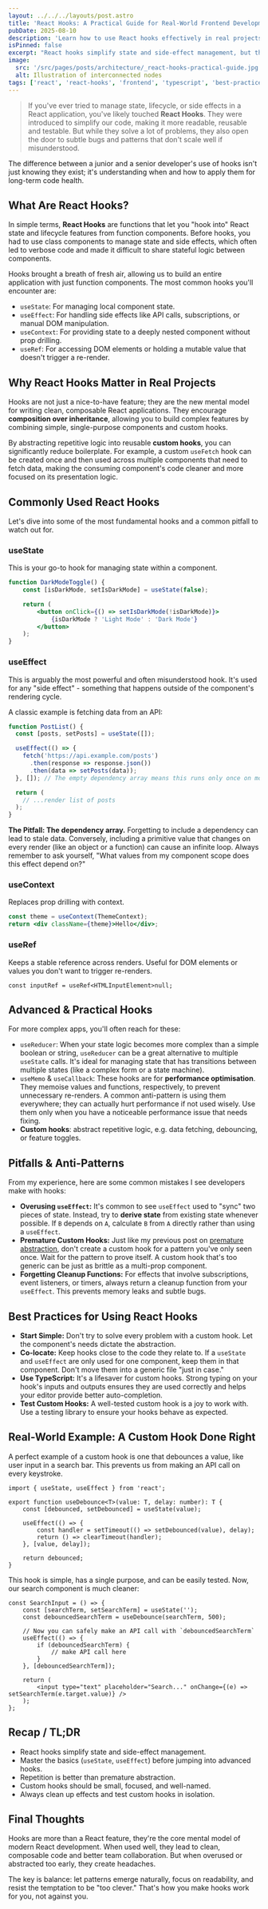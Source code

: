 ```yaml
---
layout: ../../../layouts/post.astro
title: 'React Hooks: A Practical Guide for Real-World Frontend Development'
pubDate: 2025-08-10
description: 'Learn how to use React hooks effectively in real projects: from useState and useEffect to custom hooks, pitfalls to avoid, and best practices for maintainable code.'
isPinned: false
excerpt: "React hooks simplify state and side-effect management, but they're also easy to misuse. Here's a practical guide to mastering hooks in real-world projects, without falling into common traps."
image:
  src: '/src/pages/posts/architecture/_react-hooks-practical-guide.jpg'
  alt: Illustration of interconnected nodes
tags: ['react', 'react-hooks', 'frontend', 'typescript', 'best-practices', 'principles']
---
```


> If you've ever tried to manage state, lifecycle, or side effects in a React application, you've likely touched **React Hooks**. They were introduced to simplify our code, making it more readable, reusable and testable. But while they solve a lot of problems, they also open the door to subtle bugs and patterns that don't scale well if misunderstood.

The difference between a junior and a senior developer's use of hooks isn't just knowing they exist; it's understanding when and how to apply them for long-term code health.

## What Are React Hooks?

In simple terms, **React Hooks** are functions that let you "hook into" React state and lifecycle features from function components. Before hooks, you had to use class components to manage state and side effects, which often led to verbose code and made it difficult to share stateful logic between components.

Hooks brought a breath of fresh air, allowing us to build an entire application with just function components. The most common hooks you'll encounter are:

- `useState`: For managing local component state.
- `useEffect`: For handling side effects like API calls, subscriptions, or manual DOM manipulation.
- `useContext`: For providing state to a deeply nested component without prop drilling.
- `useRef`: For accessing DOM elements or holding a mutable value that doesn't trigger a re-render.

## Why React Hooks Matter in Real Projects

Hooks are not just a nice-to-have feature; they are the new mental model for writing clean, composable React applications. They encourage **composition over inheritance**, allowing you to build complex features by combining simple, single-purpose components and custom hooks.

By abstracting repetitive logic into reusable **custom hooks**, you can significantly reduce boilerplate. For example, a custom `useFetch` hook can be created once and then used across multiple components that need to fetch data, making the consuming component's code cleaner and more focused on its presentation logic.

## Commonly Used React Hooks

Let's dive into some of the most fundamental hooks and a common pitfall to watch out for.

### useState

This is your go-to hook for managing state within a component.

```jsx showLineNumbers
function DarkModeToggle() {
	const [isDarkMode, setIsDarkMode] = useState(false);

	return (
		<button onClick={() => setIsDarkMode(!isDarkMode)}>
			{isDarkMode ? 'Light Mode' : 'Dark Mode'}
		</button>
	);
}
```

### useEffect

This is arguably the most powerful and often misunderstood hook. It's used for any "side effect" - something that happens outside of the component's rendering cycle.

A classic example is fetching data from an API:

```jsx showLineNumbers
function PostList() {
  const [posts, setPosts] = useState([]);

  useEffect(() => {
    fetch('https://api.example.com/posts')
      .then(response => response.json())
      .then(data => setPosts(data));
  }, []); // The empty dependency array means this runs only once on mount

  return (
    // ...render list of posts
  );
}
```

**The Pitfall: The dependency array.** Forgetting to include a dependency can lead to stale data. Conversely, including a primitive value that changes on every render (like an object or a function) can cause an infinite loop. Always remember to ask yourself, "What values from my component scope does this effect depend on?"

### useContext

Replaces prop drilling with context.

```jsx showLineNumbers
const theme = useContext(ThemeContext);
return <div className={theme}>Hello</div>;
```

### useRef

Keeps a stable reference across renders. Useful for DOM elements or values you don't want to trigger re-renders.

```tsx showLineNumbers
const inputRef = useRef<HTMLInputElement>null;
```

## Advanced & Practical Hooks

For more complex apps, you'll often reach for these:

- `useReducer`: When your state logic becomes more complex than a simple boolean or string, `useReducer` can be a great alternative to multiple `useState` calls. It's ideal for managing state that has transitions between multiple states (like a complex form or a state machine).
- `useMemo` & `useCallback`: These hooks are for **performance optimisation**. They memoise values and functions, respectively, to prevent unnecessary re-renders. A common anti-pattern is using them everywhere; they can actually hurt performance if not used wisely. Use them only when you have a noticeable performance issue that needs fixing.
- **Custom hooks**: abstract repetitive logic, e.g. data fetching, debouncing, or feature toggles.

## Pitfalls & Anti-Patterns

From my experience, here are some common mistakes I see developers make with hooks:

- **Overusing `useEffect`:** It's common to see `useEffect` used to "sync" two pieces of state. Instead, try to **derive state** from existing state whenever possible. If `B` depends on `A`, calculate `B` from `A` directly rather than using a `useEffect`.
- **Premature Custom Hooks:** Just like my previous post on [premature abstraction](./when-dry-goes-wrong), don't create a custom hook for a pattern you've only seen once. Wait for the pattern to prove itself. A custom hook that's too generic can be just as brittle as a multi-prop component.
- **Forgetting Cleanup Functions:** For effects that involve subscriptions, event listeners, or timers, always return a cleanup function from your `useEffect`. This prevents memory leaks and subtle bugs.

## Best Practices for Using React Hooks

- **Start Simple:** Don't try to solve every problem with a custom hook. Let the component's needs dictate the abstraction.
- **Co-locate:** Keep hooks close to the code they relate to. If a `useState` and `useEffect` are only used for one component, keep them in that component. Don't move them into a generic file "just in case."
- **Use TypeScript:** It's a lifesaver for custom hooks. Strong typing on your hook's inputs and outputs ensures they are used correctly and helps your editor provide better auto-completion.
- **Test Custom Hooks:** A well-tested custom hook is a joy to work with. Use a testing library to ensure your hooks behave as expected.

## Real-World Example: A Custom Hook Done Right

A perfect example of a custom hook is one that debounces a value, like user input in a search bar. This prevents us from making an API call on every keystroke.

```tsx showLineNumbers
import { useState, useEffect } from 'react';

export function useDebounce<T>(value: T, delay: number): T {
	const [debounced, setDebounced] = useState(value);

	useEffect(() => {
		const handler = setTimeout(() => setDebounced(value), delay);
		return () => clearTimeout(handler);
	}, [value, delay]);

	return debounced;
}
```

This hook is simple, has a single purpose, and can be easily tested. Now, our search component is much cleaner:

```tsx showLineNumbers
const SearchInput = () => {
	const [searchTerm, setSearchTerm] = useState('');
	const debouncedSearchTerm = useDebounce(searchTerm, 500);

	// Now you can safely make an API call with `debouncedSearchTerm`
	useEffect(() => {
		if (debouncedSearchTerm) {
			// make API call here
		}
	}, [debouncedSearchTerm]);

	return (
		<input type="text" placeholder="Search..." onChange={(e) => setSearchTerm(e.target.value)} />
	);
};
```

## Recap / TL;DR

- React hooks simplify state and side-effect management.
- Master the basics (`useState`, `useEffect`) before jumping into advanced hooks.
- Repetition is better than premature abstraction.
- Custom hooks should be small, focused, and well-named.
- Always clean up effects and test custom hooks in isolation.

## Final Thoughts

Hooks are more than a React feature, they're the core mental model of modern React development. When used well, they lead to clean, composable code and better team collaboration. But when overused or abstracted too early, they create headaches.

The key is balance: let patterns emerge naturally, focus on readability, and resist the temptation to be "too clever." That's how you make hooks work for you, not against you.
